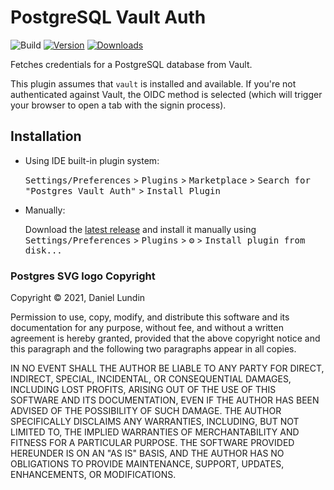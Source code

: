# PostgreSQL Vault Auth

![Build](https://github.com/davidsteinsland/intellij-vault/workflows/Build/badge.svg)
[![Version](https://img.shields.io/jetbrains/plugin/v/16104-postgresql-vault-auth.svg)](https://plugins.jetbrains.com/plugin/16104-postgresql-vault-auth)
[![Downloads](https://img.shields.io/jetbrains/plugin/d/16104-postgresql-vault-auth.svg)](https://plugins.jetbrains.com/plugin/16104-postgresql-vault-auth)

<!-- Plugin description -->
Fetches credentials for a PostgreSQL database from
Vault.

This plugin assumes that `vault` is installed and available.
If you're not authenticated against Vault, the OIDC method
is selected (which will trigger your browser to open a tab with the signin process).
<!-- Plugin description end -->

## Installation

- Using IDE built-in plugin system:
  
  <kbd>Settings/Preferences</kbd> > <kbd>Plugins</kbd> > <kbd>Marketplace</kbd> > <kbd>Search for "Postgres Vault Auth"</kbd> >
  <kbd>Install Plugin</kbd>
  
- Manually:

  Download the [latest release](https://github.com/davidsteinsland/intellij-vault/releases/latest) and install it manually using
  <kbd>Settings/Preferences</kbd> > <kbd>Plugins</kbd> > <kbd>⚙️</kbd> > <kbd>Install plugin from disk...</kbd>
  
### Postgres SVG logo Copyright

Copyright © 2021, Daniel Lundin

Permission to use, copy, modify, and distribute this software and its documentation for any purpose, without fee, and without a written agreement is hereby granted, provided that the above copyright notice and this paragraph and the following two paragraphs appear in all copies.

IN NO EVENT SHALL THE AUTHOR BE LIABLE TO ANY PARTY FOR DIRECT, INDIRECT, SPECIAL, INCIDENTAL, OR CONSEQUENTIAL DAMAGES, INCLUDING LOST PROFITS, ARISING OUT OF THE USE OF THIS SOFTWARE AND ITS DOCUMENTATION, EVEN IF THE AUTHOR HAS BEEN ADVISED OF THE POSSIBILITY OF SUCH DAMAGE.
THE AUTHOR SPECIFICALLY DISCLAIMS ANY WARRANTIES, INCLUDING, BUT NOT LIMITED TO, THE IMPLIED WARRANTIES OF MERCHANTABILITY AND FITNESS FOR A PARTICULAR PURPOSE. THE SOFTWARE PROVIDED HEREUNDER IS ON AN "AS IS" BASIS, AND THE AUTHOR HAS NO OBLIGATIONS TO PROVIDE MAINTENANCE, SUPPORT, UPDATES, ENHANCEMENTS, OR MODIFICATIONS.